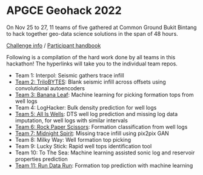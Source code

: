 # APGCE Geohack 2022

On Nov 25 to 27, 11 teams of five gathered at Common Ground Bukit Bintang to hack together geo-data science solutions in the span of 48 hours. 

[Challenge info](https://drive.google.com/file/d/1prDO1VuTmucoZCLc3QB7nND2dHoVlAR1/view?usp=share_link) / [Participant handbook](https://drive.google.com/file/d/1prn8LjXLmJY64o9rM7dZ7A4TMT9NgTvr/view?usp=share_link)

Following is a compilation of the hard work done by all teams in this hackathon! The hyperlinks will take you to the individual team repos.

+ Team 1: Interpol: Seismic gathers trace infill
+ [Team 2: TriloBYTES](https://github.com/lawmayy/geohack2022-panna-cotta): Blank seismic infill across offsets using convolutional autoencoders
+ [Team 3: Banana Leaf](https://github.com/haizadtarik/ai-well-top-picker): Machine learning for picking formation tops from well logs
+ Team 4: LogHacker: Bulk density prediction for well logs
+ [Team 5: All Is Wells](https://github.com/AnselmAdrian/geohack): DTS well log prediction and missing log data imputation, for well logs with similar intervals
+ [Team 6: Rock Paper Scissors](https://github.com/maisaramajid/geohack2022-team06): Formation classification from well logs
+ [Team 7: Midnight Spirit](https://github.com/MaulHutama14/geohackaton_UTP_PETRONAS): Missing trace infill using pix2pix GAN
+ Team 8: Milky Way: Well formation top picking
+ Team 9: Lucky Stick: Rapid well tops identification tool
+ Team 10: To The Sea: Machine learning assisted sonic log and reservoir properties prediction
+ [Team 11: Run Data Run](https://github.com/haikalbaik/GeoHackathon2022): Formation top prediction with machine learning

